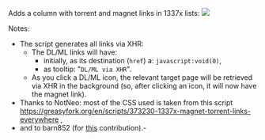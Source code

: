 Adds a column with torrent and magnet links in 1337x lists: 
![](https://i.imgur.com/S4nzRP8.jpg)

Notes: 

- The script generates all links via XHR:
  - The DL/ML links will have: 
    - initially, as its destination (`href`) a: `javascript:void(0)`, 
    - as tooltip: "`DL/ML via XHR`".
  - As you click a DL/ML icon, the relevant target page will be retrieved via XHR in the background (so, after clicking an icon, it will now have the magnet link).  
- Thanks to NotNeo: most of the CSS used is taken from this script https://greasyfork.org/en/scripts/373230-1337x-magnet-torrent-links-everywhere ,  
- and to barn852 (for [this](https://greasyfork.org/en/scripts/420754-1337x-torrent-and-magnet-links/discussions/96026) contribution).- 
